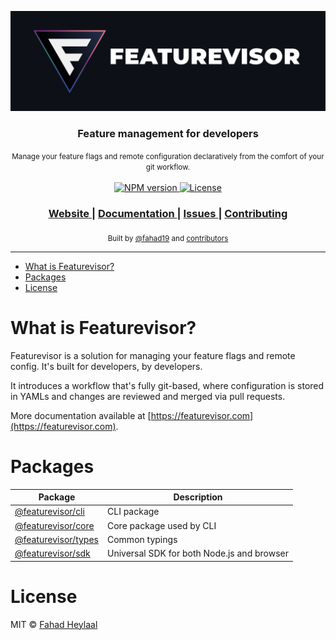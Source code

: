 ![Featurevisor](./assets/banner-bordered.png)

<div align="center">
  <h3><strong>Feature management for developers</strong></h3>
</div>

<div align="center">
  <small>Manage your feature flags and remote configuration declaratively from the comfort of your git workflow.</small>
</div>

<br />

<div align="center">
  <!-- NPM version -->
  <a href="https://npmjs.org/package/@featurevisor/sdk">
    <img src="https://img.shields.io/npm/v/@featurevisor/sdk.svg?style=flat-square"
      alt="NPM version" />
  </a>
  <!-- License -->
  <a href="./LICENSE">
    <img src="https://img.shields.io/npm/l/@featurevisor/sdk.svg?style=flat-square"
      alt="License" />
  </a>
</div>

<div align="center">
  <h3>
    <a href="https://featurevisor.com">
      Website
    </a>
    <span> | </span>
    <a href="https://featurevisor.com/docs">
      Documentation
    </a>
    <span> | </span>
    <a href="https://github.com/fahad19/featurevisor/issues">
      Issues
    </a>
    <span> | </span>
    <a href="https://featurevisor.com/docs/contributing">
      Contributing
    </a>
  </h3>
</div>

<div align="center">
  <sub>Built by
  <a href="https://twitter.com/fahad19">@fahad19</a> and
  <a href="https://github.com/fahad19/featurevisor/graphs/contributors">
    contributors
  </a>
</div>

---

- [What is Featurevisor?](#what-is-featurevisor)
- [Packages](#packages)
- [License](#license)

# What is Featurevisor?

Featurevisor is a solution for managing your feature flags and remote config. It's built for developers, by developers.

It introduces a workflow that's fully git-based, where configuration is stored in YAMLs and changes are reviewed and merged via pull requests.

More documentation available at [https://featurevisor.com](https://featurevisor.com).

# Packages

| Package                                 | Description                                |
|-----------------------------------------|--------------------------------------------|
| [@featurevisor/cli](./packages/cli)     | CLI package                                |
| [@featurevisor/core](./packages/core)   | Core package used by CLI                   |
| [@featurevisor/types](./packages/types) | Common typings                             |
| [@featurevisor/sdk](./packages/sdk)     | Universal SDK for both Node.js and browser |

# License

MIT © [Fahad Heylaal](https://fahad19.com)
